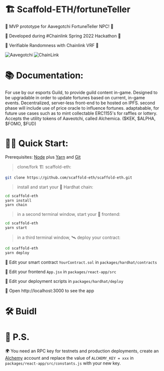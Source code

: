 # 🏗 Scaffold-ETH/fortuneTeller

🚀 MVP prototype for Aavegotchi FortuneTeller NPC! 🚀

🧪 Developed during #Chainlink Spring 2022 Hackathon 🧪

🎲 Verifiable Randomness with Chainlink VRF 🎲

![Aavegotchi](https://www.aavegotchi.com/img/brand/sun.png "Aavegotchi")
![ChainLink](https://docs.chain.link/files/a4c6c80-85d09b6-19facd8-banner.png)

# 📚 Documentation:
For use by our esports Guild, to provide guild content in-game. Designed to be upgradable in order to update fortunes based on current, in-game events. Decentralized, server-less front-end to be hosted on IPFS. second phase will include use of price oracle to influence fortunes. adaptabable, for future use cases such as to mint collectable ERC1155's for raffles or lottery. Accepts the utility tokens of Aaveotchi, called Alchemica. ($KEK, $ALPHA, $FOMO, $FUD)


# 🏄‍♂️ Quick Start:

Prerequisites: [Node](https://nodejs.org/en/download/) plus [Yarn](https://classic.yarnpkg.com/en/docs/install/) and [Git](https://git-scm.com/downloads)

> clone/fork 🏗 scaffold-eth:

```bash
git clone https://github.com/scaffold-eth/scaffold-eth.git
```

> install and start your 👷‍ Hardhat chain:

```bash
cd scaffold-eth
yarn install
yarn chain
```

> in a second terminal window, start your 📱 frontend:

```bash
cd scaffold-eth
yarn start
```

> in a third terminal window, 🛰 deploy your contract:

```bash
cd scaffold-eth
yarn deploy
```

🔏 Edit your smart contract `YourContract.sol` in `packages/hardhat/contracts`

📝 Edit your frontend `App.jsx` in `packages/react-app/src`

💼 Edit your deployment scripts in `packages/hardhat/deploy`

📱 Open http://localhost:3000 to see the app



# 🛠 Buidl


# 💌 P.S.

🌍 You need an RPC key for testnets and production deployments, create an [Alchemy](https://www.alchemy.com/) account and replace the value of `ALCHEMY_KEY = xxx` in `packages/react-app/src/constants.js` with your new key.
